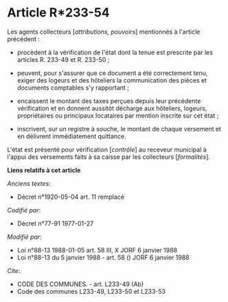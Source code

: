 # Article R*233-54

Les agents collecteurs [*attributions, pouvoirs*] mentionnés à l'article précédent :

- procèdent à la vérification de l'état dont la tenue est prescrite par les articles R. 233-49 et R. 233-50 ;

- peuvent, pour s'assurer que ce document a été correctement tenu, exiger des logeurs et des hôteliers la communication des
pièces et documents comptables s'y rapportant ;

- encaissent le montant des taxes perçues depuis leur précédente vérification et en donnent aussitôt décharge aux hôteliers,
logeurs, propriétaires ou principaux locataires par mention inscrite sur cet état ;

- inscrivent, sur un registre à souche, le montant de chaque versement et en délivrent immédiatement quittance.

L'état est présenté pour vérification [*contrôle*] au receveur municipal à l'appui des versements faits à sa caisse par les
collecteurs [*formalités*].

**Liens relatifs à cet article**

_Anciens textes_:

  - Décret n°1920-05-04 art. 11 remplacé

_Codifié par_:

  - Décret n°77-91 1977-01-27

_Modifié par_:

  - Loi n°88-13 1988-01-05 art. 58 III, X JORF 6 janvier 1988
  - Loi n°88-13 du 5 janvier 1988 - art. 58 () JORF 6 janvier 1988

_Cite_:

  - CODE DES COMMUNES. - art. L233-49 (Ab)
  - Code des communes L233-49, L233-50 et L233-53
